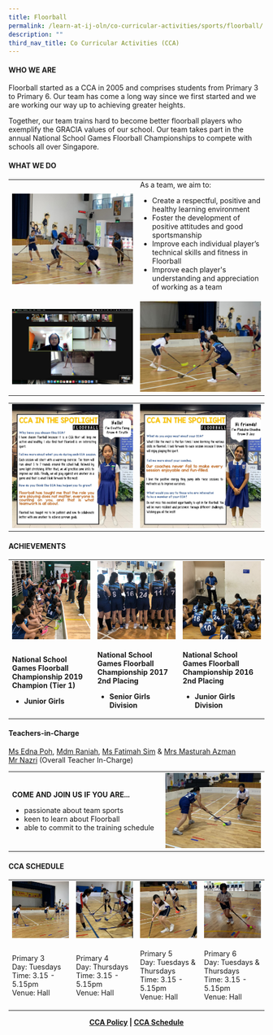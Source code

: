 ```yaml
---
title: Floorball
permalink: /learn-at-ij-oln/co-curricular-activities/sports/floorball/
description: ""
third_nav_title: Co Curricular Activities (CCA)
---
```

<h4><strong>WHO WE ARE</strong></h4>
<p>Floorball started as a CCA in 2005 and comprises students from Primary 3 to Primary 6. Our team has come a long way since we first started and we are working our way up to achieving greater heights.</p>
<p>Together, our team trains hard to become better floorball players who exemplify the GRACIA values of our school. Our team takes part in the annual National School Games Floorball Championships to compete with schools all over Singapore.</p>
<h4><strong>WHAT WE DO</strong></h4>
<table style="border-collapse: collapse; width: 100%;" border="0">
<tbody>
<tr>
<td style="width: 50%;"><img src="/images/fb1.jpeg"></td>
<td style="width: 50%;">As a team, we aim to:<br>
<ul>
<li>Create a respectful, positive and healthy learning environment</li>
<li>Foster the development of positive attitudes and good sportsmanship</li>
<li>Improve each individual player’s technical skills and fitness in Floorball</li>
<li>Improve each player's understanding and appreciation of working as a team</li>
</ul>
</td>
</tr>
<tr>
<td style="width: 50%;"><img src="/images/fb2.jpeg"></td>
<td style="width: 50%;"><img src="/images/fb3.jpeg"></td>
</tr>
</tbody>
</table>
<table style="border-collapse: collapse; width: 100%;" border="0">
<tbody>
<tr>
<td style="width: 50%;"><img src="/images/fb4.jpg"></td>
<td style="width: 50%;"><img src="/images/fb5.jpg"></td>
</tr>
</tbody>
</table>
<h4><strong>ACHIEVEMENTS</strong></h4>
<table style="border-collapse: collapse; width: 100%;" border="0">
<tbody>
<tr>
<td style="width: 33.3333%;"><img src="/images/fb6.jpg"></td>
<td style="width: 33.3333%;"><img src="/images/fb7.jpg"></td>
<td style="width: 33.3333%;"><img src="/images/fb8.jpg"></td>
</tr>
<tr>
<td style="width: 33.3333%;">
<p><strong>National School Games Floorball Championship 2019<br></strong><strong>Champion (Tier 1)</strong></p>
<ul>
<li><strong>Junior Girls</strong></li>
</ul>
</td>
<td style="width: 33.3333%;">
<p><strong>National School Games Floorball Championship 2017<br></strong><strong>2nd Placing</strong></p>
<ul>
<li><strong>Senior Girls Division</strong></li>
</ul>
</td>
<td style="width: 33.3333%;">
<p><strong>National School Games Floorball Championship 2016<br></strong><strong>2nd Placing</strong></p>
<ul>
<li><strong>Junior Girls Division</strong></li>
</ul>
</td>
</tr>
</tbody>
</table>
<h4><strong>Teachers-in-Charge</strong></h4>
<p><a href="mailto:poh_shi_ling_edna@moe.edu.sg" target="">Ms Edna Poh</a>,&nbsp;<a href="mailto:raniah_mohd_noor@moe.edu.sg" target="">Mdm Raniah</a>,&nbsp;<a href="mailto:sim_fatimah_mohammed@moe.edu.sg" target="">Ms Fatimah Sim</a>&nbsp;&amp;&nbsp;<a href="mailto:masturah_salman@moe.edu.sg" target="">Mrs Masturah Azman</a><br><a href="mailto:muhammad_nazri_subawi@moe.edu.sg" target="">Mr Nazri</a>&nbsp;(Overall Teacher In-Charge)</p>
<table style="border-collapse: collapse; width: 100%;" border="0">
<tbody>
<tr>
<td style="width: 60%;">
<p><strong>COME AND JOIN US IF YOU ARE...</strong></p>
<ul>
<li>passionate about team sports</li>
<li>keen to learn about Floorball</li>
<li>able to commit to the training schedule</li>
</ul>
</td>
<td style="width: 40%;"><img src="/images/fb9.jpeg"></td>
</tr>
</tbody>
</table>
<h4><strong>CCA SCHEDULE</strong></h4>
<table style="border-collapse: collapse; width: 100%;" border="0">
<tbody>
<tr>
<td style="width: 25%;"><img src="/images/fb10.jpg"></td>
<td style="width: 25%;"><img src="/images/fb11.jpeg"></td>
<td style="width: 25%;"><img src="/images/fb12.jpeg"></td>
<td style="width: 25%;"><img src="/images/fb13.jpeg"></td>
</tr>
<tr>
<td style="width: 25%;">
<p>Primary 3<br>Day: Tuesdays<br>Time: 3.15 - 5.15pm<br>Venue: Hall</p>
</td>
<td style="width: 25%;">
<p>Primary 4<br>Day: Thursdays<br>Time: 3.15 - 5.15pm<br>Venue: Hall</p>
</td>
<td style="width: 25%;">
<p>Primary 5<br>Day: Tuesdays &amp; Thursdays<br>Time: 3.15 - 5.15pm<br>Venue: Hall</p>
</td>
<td style="width: 25%;">
<p>Primary 6<br>Day: Tuesdays &amp; Thursdays<br>Time: 3.15 - 5.15pm<br>Venue: Hall</p>
</td>
</tr>
</tbody>
</table>
<p style="text-align: center;"><strong><a href="/learn-at-ij-oln/co-curricular-activities/cca-policy" target="_blank" rel="noopener">CCA Policy</a> | <a href="/learn-at-ij-oln/co-curricular-activities/cca-schedule" target="_blank" rel="noopener">CCA Schedule</a></strong></p>
